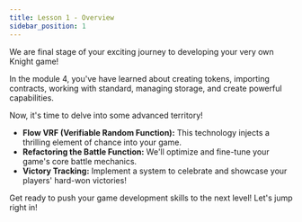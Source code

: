 ```yaml
---
title: Lesson 1 - Overview
sidebar_position: 1
---
```


We are final stage of your exciting journey to developing your very own Knight game!

In the module 4, you've have learned about creating tokens, importing contracts, working with standard, managing storage, and create powerful capabilities.

Now, it's time to delve into some advanced territory!

- **Flow VRF (Verifiable Random Function):** This technology injects a thrilling element of chance into your game.
- **Refactoring the Battle Function:** We'll optimize and fine-tune your game's core battle mechanics.
- **Victory Tracking:** Implement a system to celebrate and showcase your players' hard-won victories!

Get ready to push your game development skills to the next level! Let's jump right in!
